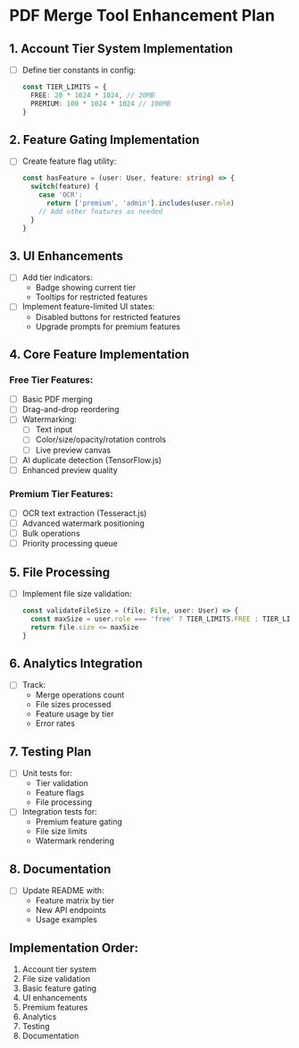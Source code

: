 # PDF Merge Tool Enhancement Plan

## 1. Account Tier System Implementation
- [ ] Define tier constants in config:
  ```ts
  const TIER_LIMITS = {
    FREE: 20 * 1024 * 1024, // 20MB
    PREMIUM: 100 * 1024 * 1024 // 100MB
  }
  ```

## 2. Feature Gating Implementation
- [ ] Create feature flag utility:
  ```ts
  const hasFeature = (user: User, feature: string) => {
    switch(feature) {
      case 'OCR':
        return ['premium', 'admin'].includes(user.role)
      // Add other features as needed
    }
  }
  ```

## 3. UI Enhancements
- [ ] Add tier indicators:
  - Badge showing current tier
  - Tooltips for restricted features
- [ ] Implement feature-limited UI states:
  - Disabled buttons for restricted features
  - Upgrade prompts for premium features

## 4. Core Feature Implementation
### Free Tier Features:
- [ ] Basic PDF merging
- [ ] Drag-and-drop reordering
- [ ] Watermarking:
  - [ ] Text input
  - [ ] Color/size/opacity/rotation controls
  - [ ] Live preview canvas
- [ ] AI duplicate detection (TensorFlow.js)
- [ ] Enhanced preview quality

### Premium Tier Features:
- [ ] OCR text extraction (Tesseract.js)
- [ ] Advanced watermark positioning
- [ ] Bulk operations
- [ ] Priority processing queue

## 5. File Processing
- [ ] Implement file size validation:
  ```ts
  const validateFileSize = (file: File, user: User) => {
    const maxSize = user.role === 'free' ? TIER_LIMITS.FREE : TIER_LIMITS.PREMIUM
    return file.size <= maxSize
  }
  ```

## 6. Analytics Integration
- [ ] Track:
  - Merge operations count
  - File sizes processed
  - Feature usage by tier
  - Error rates

## 7. Testing Plan
- [ ] Unit tests for:
  - Tier validation
  - Feature flags
  - File processing
- [ ] Integration tests for:
  - Premium feature gating
  - File size limits
  - Watermark rendering

## 8. Documentation
- [ ] Update README with:
  - Feature matrix by tier
  - New API endpoints
  - Usage examples

## Implementation Order:
1. Account tier system
2. File size validation
3. Basic feature gating
4. UI enhancements
5. Premium features
6. Analytics
7. Testing
8. Documentation
